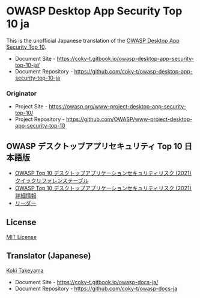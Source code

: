 # OWASP Desktop App Security Top 10 ja

This is the unofficial Japanese translation of the [OWASP Desktop App Security Top 10](https://github.com/OWASP/www-project-desktop-app-security-top-10).

- Document Site - <https://coky-t.gitbook.io/owasp-desktop-app-security-top-10-ja/>
- Document Repository - <https://github.com/coky-t/owasp-desktop-app-security-top-10-ja>

### Originator

- Project Site - <https://owasp.org/www-project-desktop-app-security-top-10/>
- Project Repository - <https://github.com/OWASP/www-project-desktop-app-security-top-10>

## OWASP デスクトップアプリセキュリティ Top 10 日本語版

* [OWASP Top 10 デスクトップアプリケーションセキュリティリスク (2021) クイックリファレンステーブル](Document/index.md)
* [OWASP Top 10 デスクトップアプリケーションセキュリティリスク (2021) 詳細情報](Document/tab_detaileddescription.md)
* [リーダー](Document/leaders.md)

## License

[MIT License](https://github.com/OWASP/www-project-desktop-app-security-top-10/blob/main/LICENSE)

## Translator (Japanese)

[Koki Takeyama](https://github.com/coky-t)

- Document Site - <https://coky-t.gitbook.io/owasp-docs-ja/>
- Document Repository - <https://github.com/coky-t/owasp-docs-ja>
